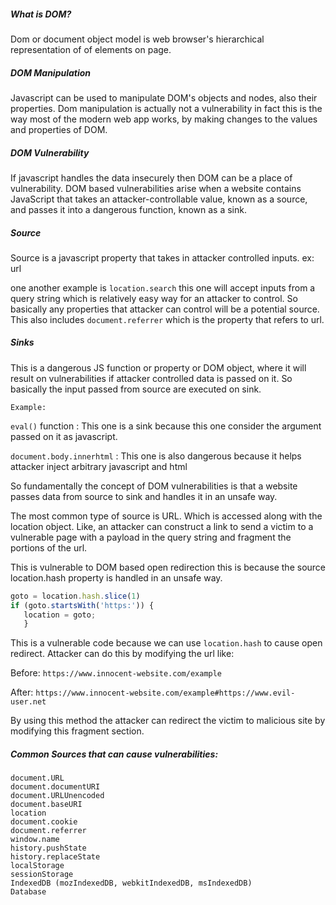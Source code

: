 ##### What is DOM?
Dom or document object model is web browser's hierarchical representation of of elements on page.

##### DOM Manipulation
Javascript can be used to manipulate DOM's objects and nodes, also their properties. 
Dom manipulation is actually not a vulnerability in fact this is the way most of the modern web app works, by making changes to the values and properties of DOM.

##### DOM Vulnerability
If javascript handles the data insecurely then DOM can be a place of vulnerability.
DOM based vulnerabilities arise when a website contains JavaScript that takes an attacker-controllable value, known as a source, and passes it into a dangerous function, known as a sink.

##### Source
Source is a javascript property that takes in  attacker controlled inputs.
ex: url

one another  example is `location.search` this one will accept inputs from a query string which is relatively easy way for an attacker to control. 
So basically any properties that attacker can control will be a potential source. This also includes `document.referrer` which is the property that refers to url.

##### Sinks
This is a dangerous JS function or property or DOM object, where it will result on vulnerabilities if attacker controlled data is passed on it. So basically the input passed from source are executed on sink.

`Example:`

`eval()` function : This one is a sink because this one consider the argument passed on it as javascript.

`document.body.innerhtml` : This one is also dangerous because it helps attacker inject arbitrary javascript and html

So fundamentally the concept of DOM vulnerabilities is that a website passes data from source to sink  and handles it in an unsafe way. 

The most common type of source is URL. Which is accessed along with the location object. Like, an attacker can construct a link to send a victim to a vulnerable page with a payload in the query string and fragment the portions of the url. 


This is vulnerable to DOM based open redirection this is because the source location.hash property is handled in an unsafe way.

```js
goto = location.hash.slice(1) 
if (goto.startsWith('https:')) { 
   location = goto; 
   }
```

This is a vulnerable code because we can use `location.hash` to cause open redirect. Attacker can do this by modifying the url like:

Before:
`https://www.innocent-website.com/example`

After:
`https://www.innocent-website.com/example#https://www.evil-user.net`

By using this method the attacker can redirect the victim to malicious site by modifying this fragment section.


##### Common Sources that can cause vulnerabilities:

```
document.URL 
document.documentURI 
document.URLUnencoded 
document.baseURI 
location 
document.cookie 
document.referrer 
window.name 
history.pushState 
history.replaceState 
localStorage 
sessionStorage 
IndexedDB (mozIndexedDB, webkitIndexedDB, msIndexedDB) 
Database
```

